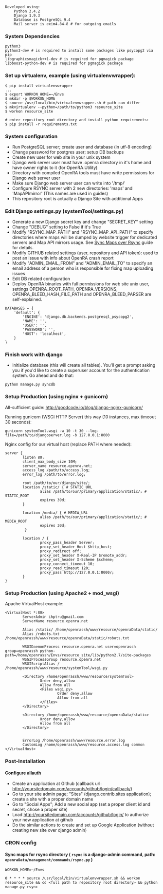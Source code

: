 ```
Developed using:
	Python 3.4.2
	Django 1.9.3
	Database is PostgreSQL 9.4
	Mail server is exim4.84-8 # for outgoing emails
```

### System Dependencies

```
python3
python3-dev # is required to install some packages like psycopg2 via pip
libgraphicsmagick++1-dev # is required for pgmagick package
libboost-python-dev # is required for pgmagick package
```

### Set up virtualenv, example (using virtualenvwrapper):

```
$ pip install virtualenvwrapper
...
$ export WORKON_HOME=~/Envs
$ mkdir -p $WORKON_HOME
$ source /usr/local/bin/virtualenvwrapper.sh # path can differ
$ mkvirtualenv --python=/path/to/python3 resource_site
$ workon resource_site

# enter repository root directory and install python requirements:
$ pip install -r requirements.txt
```

### System configuration

 * Run PostgreSQL server; create user and database (in utf-8 encoding)
 * Change password for postgres user; setup DB backups
 * Create new user for web site in your unix system
 * Django web server user must have .openra directory in it's home and have owner rights to it (for OpenRA.Utility)
 * Directory with compiled OpenRA tools must have write permissions for Django web server user
 * Make sure Django web server user can write into '/tmp/'
 * Configure RSYNC server with 2 new directories: 'maps' and 'MapAPImirror' (This names are used in guides)
 * This repository root is actually a Django Site with additional Apps

### Edit Django settings.py (systemTool/settings.py)

 * Generate a new Django secret key and change "SECRET_KEY" setting
 * Change "DEBUG" setting to False if it's True
 * Modify "RSYNC_MAP_PATH" and "RSYNC_MAP_API_PATH" to specify directories where maps will be dumped by website trigger for dedicated servers and Map API mirrors usage. See [Sync Maps over Rsync](https://github.com/OpenRA/OpenRA-Content-Engine/wiki/Sync-maps-over-RSYNC-%28for-dedicated-servers%29) guide for details.
 * Modify GITHUB related settings (user, repository and API token): used to post an issue with info about OpenRA crash report
 * Modify "ADMIN_EMAIL_FROM" and "ADMIN_EMAIL_TO" to specify an email address of a person who is responsible for fixing map uploading issues
 * Edit DB related configuration
 * Deploy OpenRA binaries with full permissions for web site unix user, settings OPENRA_ROOT_PATH, OPENRA_VERSIONS, OPENRA_BLEED_HASH_FILE_PATH and OPENRA_BLEED_PARSER are self-explained.

```
DATABASES = {
	'default': {
		'ENGINE': 'django.db.backends.postgresql_psycopg2',
		'NAME': '',
		'USER': '',
		'PASSWORD': '',
		'HOST': 'localhost',
	}
}
```

### Finish work with django
 * Initialize database (this will create all tables). You'll get a prompt asking you if you'd like to create a superuser account for the authentication system. Go ahead and do that:

```
python manage.py syncdb
```

### Setup Production (using nginx + gunicorn)
All-sufficient guide: http://goodcode.io/blog/django-nginx-gunicorn/

Running gunicorn (WSGI HTTP Server) this way (10 instances, max timeout 30 seconds):

```
gunicorn systemTool.wsgi -w 10 -t 30 --log-file=/path/to/djangoserver.log -b 127.0.0.1:8000
```

Nginx config for our virtual host (replace PATH where needed):

```
server {
		listen 80;
		client_max_body_size 10M;
		server_name resource.openra.net;
		access_log /path/to/access.log;
		error_log /path/to/error.log;

		root /path/to/our/django/site/;
		location /static/ { # STATIC_URL
				alias /path/to/our/primary/application/static/; # STATIC_ROOT
				expires 30d;
		}

		location /media/ { # MEDIA_URL
				alias /path/to/our/primary/application/static/; # MEDIA_ROOT
				expires 30d;
		 }

		location / {
				proxy_pass_header Server;
				proxy_set_header Host $http_host;
				proxy_redirect off;
				proxy_set_header X-Real-IP $remote_addr;
				proxy_set_header X-Scheme $scheme;
				proxy_connect_timeout 10;
				proxy_read_timeout 120;
				proxy_pass http://127.0.0.1:8000/;
		}
}
```

### Setup Production (using Apache2 + mod_wsgi)

Apache VirtualHost example:
```
<VirtualHost *:80>
		ServerAdmin ihptru@gmail.com
		ServerName resource.openra.net

		Alias /static/ /home/openrassh/www/resource/openraData/static/
		Alias /robots.txt /home/openrassh/www/resource/openraData/static/robots.txt

		WSGIDaemonProcess resource.openra.net user=openrassh group=openrassh python-path=/home/openrassh/Envs/resource_site/lib/python2.7/site-packages
		WSGIProcessGroup resource.openra.net
		WSGIScriptAlias / /home/openrassh/www/resource/systemTool/wsgi.py

		<Directory /home/openrassh/www/resource/systemTool>
				Order deny,allow
				Allow from all
				<Files wsgi.py>
						Order deny,allow
						Allow from all
				</Files>
		</Directory>

		<Directory /home/openrassh/www/resource/openraData/static>
				Order deny,allow
				Allow from all
		</Directory>


		ErrorLog /home/openrassh/www/resource.error.log
		CustomLog /home/openrassh/www/resource.access.log common
</VirtualHost>
```

### Post-Installation
#### Configure allauth
 * Create an application at Github (callback url: http://yoursitedomain.com/accounts/github/login/callback/)
 * Go to your site admin page; "Sites" (django.contrib.sites application); create a site with a proper domain name
 * Go to "Social Apps"; Add a new social app (set a proper client id and secret, chose a proper site)
 * Load http://yoursitedomain.com/accounts/github/login/  to authorize your new application at github
 * Do the similar actions to create and set up Google Application (without creating new site over django admin)

### CRON config
#### Sync maps for rsync directory ( `rsync`   is a django-admin command, path:  `openraData/management/commands/rsync.py` )
```
WORKON_HOME=~/Envs

0 * * * * source /usr/local/bin/virtualenvwrapper.sh && workon resource_site && cd <full path to repository root directory> && python manage.py rsync
```